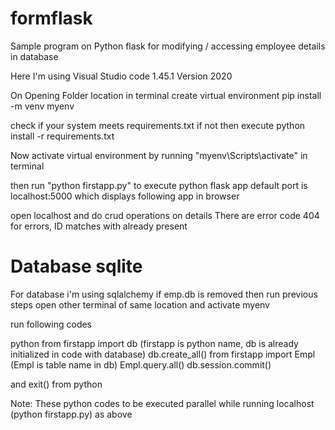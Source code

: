 # formflask
Sample program on Python flask for modifying / accessing employee details in database

Here I'm using Visual Studio code 1.45.1 Version 2020

On Opening Folder location in terminal create virtual environment
pip install -m venv myenv

check if your system meets requirements.txt
if not then execute 
python install -r requirements.txt

Now activate virtual environment by running "myenv\Scripts\activate" in terminal

then run "python firstapp.py" to execute python flask app
default port is localhost:5000 which displays following app in browser

open localhost and do crud operations on details
There are error code 404 for errors, ID matches with already present

# Database sqlite
For database i'm using sqlalchemy if emp.db is removed then run previous steps
open other terminal of same location and activate myenv

run following codes

python
from firstapp import db      (firstapp is python name, db is already initialized in code with database)
db.create_all()
from firstapp import Empl      (Empl is table name in db)
Empl.query.all()
db.session.commit()

and exit() from python

Note: These python codes to be executed parallel while running localhost (python firstapp.py) as above
